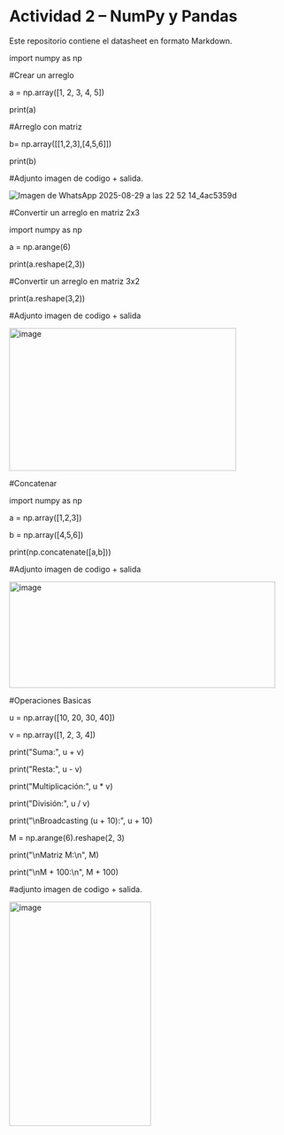 # Actividad 2 – NumPy y Pandas
Este repositorio contiene el datasheet en formato Markdown.

import numpy as np

#Crear un arreglo

a = np.array([1, 2, 3, 4, 5])

print(a)

#Arreglo con matriz

b= np.array([[1,2,3],[4,5,6]])

print(b)

#Adjunto imagen de codigo + salida.

![Imagen de WhatsApp 2025-08-29 a las 22 52 14_4ac5359d](https://github.com/user-attachments/assets/986aa5ee-4f1e-4338-82c7-a3453d93da12)

#Convertir un arreglo en matriz 2x3

import numpy as np

a = np.arange(6)

print(a.reshape(2,3))

#Convertir un arreglo en matriz 3x2

print(a.reshape(3,2))

#Adjunto imagen de codigo + salida

<img width="410" height="258" alt="image" src="https://github.com/user-attachments/assets/88b63d42-736f-45fb-8115-ba9721efd2da" />

#Concatenar 

import numpy as np

a = np.array([1,2,3])

b = np.array([4,5,6])

print(np.concatenate([a,b]))

#Adjunto imagen de codigo + salida 

<img width="481" height="192" alt="image" src="https://github.com/user-attachments/assets/d43632ff-fee9-4513-a957-1ce09ca08643" />

#Operaciones Basicas 

u = np.array([10, 20, 30, 40])

v = np.array([1, 2, 3, 4])

print("Suma:", u + v)

print("Resta:", u - v)

print("Multiplicación:", u * v)

print("División:", u / v)

print("\nBroadcasting (u + 10):", u + 10)

M = np.arange(6).reshape(2, 3)

print("\nMatriz M:\n", M)

print("\nM + 100:\n", M + 100)

#adjunto imagen de  codigo + salida.

<img width="256" height="405" alt="image" src="https://github.com/user-attachments/assets/dad94f6b-bc1d-4254-af24-2f33caab9d7d" />









